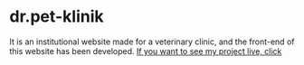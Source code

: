 # dr.pet-klinik
It is an institutional website made for a veterinary clinic, and the front-end of this website has been developed.
[If you want to see my project live, click](https://BuketSenol.github.io/drPetKlinik/)
